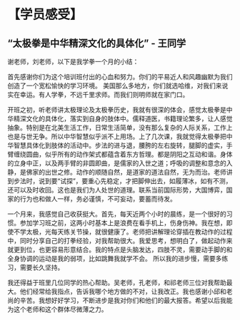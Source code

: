 # 【学员感受】

## “太极拳是中华精深文化的具体化” - 王同学

谢老师，刘老师，以下是我学拳一个月的小结：

首先感谢你们为这个培训班付出的心血和努力。你们的平易近人和风趣幽默为我们创造了一个宽松愉快的学习环境。 美国那么多地方，你们就选哈维，对我们来说实在幸运。有人学拳，不远千里求师。而我们则明师就在家门口。

开班之初，听老师讲太极理论及太极拳历史，我就有很深的体会，感觉太极拳是中华精深文化的具体化，落实到自身的肢体中。儒释道医，书籍理论繁多，让人感觉抽象。特别是在北美生活工作，日常生活简单，没有那么复杂的人际关系，工作上也是与世无争。所以中华智慧似乎派不上用场。上了几次课，我就觉得太极拳把中华智慧具体化到肢体的活动中。步法的进与退，腰胯的左右旋转，腿脚的虚实，手臂缠绕圆曲，似乎所有的动作架式都蕴含着东方哲理。都是阴阳之互动和谐。身体的立身中正，以及两手臂的非圆即曲，是儒家的入世之道；呼吸的调整和意念的入静，是佛家的出世之修。动作的顺随自然，是道家的道法自然，无为而治。老师讲到步法时，说到要“试探”，要重心先稳定，才把脚伸出去，如履薄冰，如有不测，还可以及时收回。这也是我们为人处世的道理。联系当前国际形势，大国博弈，国家的行为也和做人一样，务必谨慎，不可妄动，要蓄而待发。

一个月来，我感觉自己收获挺大。首先，每天近两个小时的晨练，是一个很好的习惯。参加学习班之前，这两小时基本上是浪费在看手机上，伤身伤神。我在想，即使不学太极，光每天练关节操，就很健康了。老师把讲解理论穿插在教动作的过程中，同时分享自己的打拳经验，对我帮助很大。我爱思考，想明白了，做起动作来就更到位，也更容易形意结合。我的特点是头脑发达，四肢不灵，需要动手脚的和全身协调的运动是我的弱项，比如跳舞我就学不会。 所以我的进步慢，需要多练习，需要长久坚持。

我还得益于班里几位同学的热心帮助。吴老师，孔老师，和祁老师三位对我帮助最大。他们经常给我指点，告诉我哪个地方做的不对，让我改正。我也感谢小邱和老尚的辛苦。我想好好学习，不断进步是我对你们和他们的最大报答。希望以后我能为这个老师和这个群体尽微薄之力。
